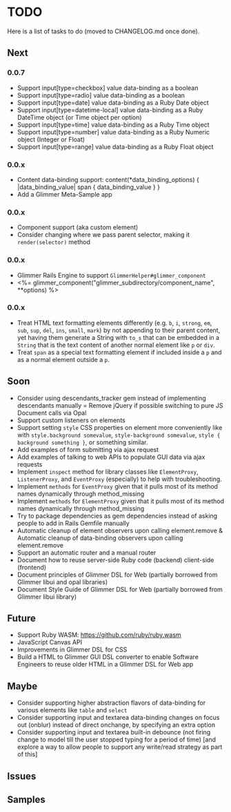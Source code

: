 # TODO

Here is a list of tasks to do (moved to CHANGELOG.md once done).

## Next

### 0.0.7

- Support input[type=checkbox] value data-binding as a boolean
- Support input[type=radio] value data-binding as a boolean
- Support input[type=date] value data-binding as a Ruby Date object
- Support input[type=datetime-local] value data-binding as a Ruby DateTime object (or Time object per option)
- Support input[type=time] value data-binding as a Ruby Time object
- Support input[type=number] value data-binding as a Ruby Numeric object (Integer or Float)
- Support input[type=range] value data-binding as a Ruby Float object

### 0.0.x

- Content data-binding support:
content(*data_binding_options) { |data_binding_value|
  span {
    data_binding_value
  }
}
- Add a Glimmer Meta-Sample app

### 0.0.x

- Component support (aka custom element)
- Consider changing where we pass parent selector, making it `render(selector)` method

### 0.0.x

- Glimmer Rails Engine to support `GlimmerHelper#glimmer_component`
- <%= glimmer_component("glimmer_subdirectory/component_name", **options) %>

### 0.0.x

- Treat HTML text formatting elements differently (e.g. `b`, `i`, `strong`, `em`, `sub`, `sup`, `del`, `ins`, `small`, `mark`) by not appending to their parent content, yet having them generate a String with `to_s` that can be embedded in a `String` that is the text content of another normal element like `p` or `div`.
- Treat `span` as a special text formatting element if included inside a `p` and as a normal element outside a `p`.

## Soon

- Consider using descendants_tracker gem instead of implementing descendants manually
= Remove jQuery if possible switching to pure JS Document calls via Opal
- Support custom listeners on elements
- Support setting `style` CSS properties on element more conveniently like with `style.background somevalue`, `style-background somevalue`, `style { background something }`, or something similar.
- Add examples of form submitting via ajax request
- Add examples of talking to web APIs to populate GUI data via ajax requests
- Implement `inspect` method for library classes like `ElementProxy`, `ListenerProxy`, and `EventProxy` (especially) to help with troubleshooting.
- Implement `methods` for `EventProxy` given that it pulls most of its method names dynamically through method_missing
- Implement `methods` for `ElementProxy` given that it pulls most of its method names dynamically through method_missing
- Try to package dependencies as gem dependencies instead of asking people to add in Rails Gemfile manually
- Automatic cleanup of element observers upon calling element.remove & Automatic cleanup of data-binding observers upon calling element.remove
- Support an automatic router and a manual router
- Document how to reuse server-side Ruby code (backend) client-side (frontend)
- Document principles of Glimmer DSL for Web (partially borrowed from Glimmer libui and opal libraries)
- Document Style Guide of Glimmer DSL for Web (partially borrowed from Glimmer libui library)

## Future

- Support Ruby WASM: https://github.com/ruby/ruby.wasm
- JavaScript Canvas API
- Improvements in Glimmer DSL for CSS
- Build a HTML to Glimmer GUI DSL converter to enable Software Engineers to reuse older HTML in a Glimmer DSL for Web app

## Maybe

- Consider supporting higher abstraction flavors of data-binding for various elements like `table` and `select`
- Consider supporting input and textarea data-binding changes on focus out (onblur) instead of direct onchange, by specifying an extra option
- Consider supporting input and textarea built-in debounce (not firing change to model till the user stopped typing for a period of time) [and explore a way to allow people to support any write/read strategy as part of this]

## Issues

## Samples
